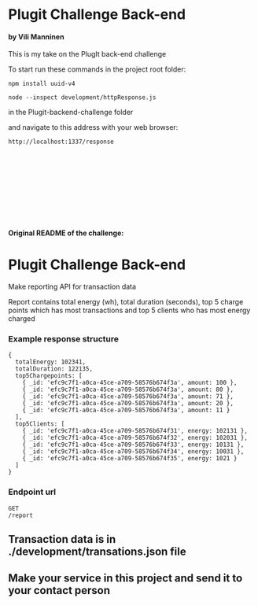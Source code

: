 # Plugit Challenge Back-end
#### by Vili Manninen

This is my take on the PlugIt back-end challenge

To start run these commands in the project root folder:
```
npm install uuid-v4
```
```
node --inspect development/httpResponse.js
```
in the Plugit-backend-challenge folder

and navigate to this address with your web browser:
```
http://localhost:1337/response
```
<br /><br /><br /><br /><br /><br /><br /><br />

#### Original README of the challenge:

# Plugit Challenge Back-end

Make reporting API for transaction data

Report contains total energy (wh), total duration (seconds), top 5 charge points which has most transactions and top 5 clients who has most energy charged
### Example response structure
```
{
  totalEnergy: 102341,
  totalDuration: 122135,
  top5Chargepoints: [
    { _id: 'efc9c7f1-a0ca-45ce-a709-58576b674f3a', amount: 100 },
    { _id: 'efc9c7f1-a0ca-45ce-a709-58576b674f3a', amount: 80 },
    { _id: 'efc9c7f1-a0ca-45ce-a709-58576b674f3a', amount: 71 },
    { _id: 'efc9c7f1-a0ca-45ce-a709-58576b674f3a', amount: 20 },
    { _id: 'efc9c7f1-a0ca-45ce-a709-58576b674f3a', amount: 11 }
  ],
  top5Clients: [
    { _id: 'efc9c7f1-a0ca-45ce-a709-58576b674f31', energy: 102131 },
    { _id: 'efc9c7f1-a0ca-45ce-a709-58576b674f32', energy: 102031 },
    { _id: 'efc9c7f1-a0ca-45ce-a709-58576b674f33', energy: 10131 },
    { _id: 'efc9c7f1-a0ca-45ce-a709-58576b674f34', energy: 10031 },
    { _id: 'efc9c7f1-a0ca-45ce-a709-58576b674f35', energy: 1021 }
  ]
}
```
### Endpoint url
```
GET
/report
```

## Transaction data is in ./development/transations.json file

## Make your service in this project and send it to your contact person
